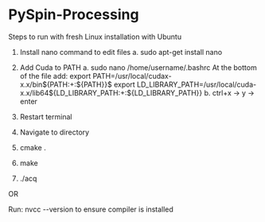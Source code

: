 # PySpin-Processing

Steps to run with fresh Linux installation with Ubuntu


1. Install nano command to edit files
  a. sudo apt-get install nano

2. Add Cuda to PATH
  a. sudo nano /home/username/.bashrc
  At the bottom of the file add:
  export PATH=/usr/local/cudax-x.x/bin${PATH:+:${PATH}}$
  export LD_LIBRARY_PATH=/usr/local/cuda-x.x/lib64${LD_LIBRARY_PATH:+:${LD_LIBRARY_PATH}} 
  b. ctrl+x -> y -> enter

3. Restart terminal

4. Navigate to directory

5. cmake .

6. make

7. ./acq

OR

Run: nvcc --version to ensure compiler is installed
